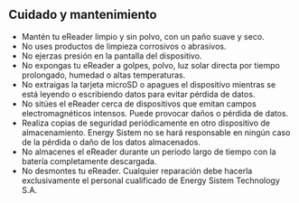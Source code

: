 ## Cuidado y mantenimiento

- Mantén tu eReader limpio y sin polvo, con un paño suave y seco.
- No uses productos de limpieza corrosivos o abrasivos.
- No ejerzas presión en la pantalla del dispositivo.
- No expongas tu eReader a golpes, polvo, luz solar directa por tiempo prolongado, humedad o altas temperaturas.
- No extraigas la tarjeta microSD o apagues el dispositivo mientras se está leyendo o escribiendo datos para evitar pérdida de datos.
- No sitúes el eReader cerca de dispositivos que emitan campos electromagnéticos intensos. Puede provocar daños o pérdida de datos.
- Realiza copias de seguridad periódicamente en otro dispositivo de almacenamiento. Energy Sistem no se hará responsable en ningún caso de la pérdida o daño de los datos almacenados.
- No almacenes el eReader durante un periodo largo de tiempo con la batería completamente descargada.
- No desmontes tu eReader. Cualquier reparación debe hacerla exclusivamente el personal cualificado de Energy Sistem Technology S.A.